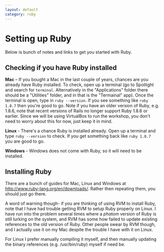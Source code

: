 ```yaml
---
layout: default
category: ruby
---
```


# Setting up Ruby

Below is bunch of notes and links to get you started with Ruby.

## Checking if you have Ruby installed

**Mac** – If you bought a Mac in the last couple of years, chances are you already have Ruby installed. To check, open up a terminal (go to Spotlight and search for `terminal`. Alternatively in the "Applications" folder there should be a "Utilities" folder, and in that is the "Termainal" app). Once the terminal is open, type in `ruby --version`. If you see something like `ruby 1.8.7` then you're good to go.  Note if you have an older version of Ruby, e.g. 1.8.6, note that recent versions of Rails no longer support Ruby 1.8.6 or earlier. Since we will be using VirtualBox to run the workshop, you don't need to worry about this for now, just keep it in mind. 

**Linux** - There's a chance Ruby is installed already. Open up a terminal and type `ruby --version` to check. If you get something back like `ruby 1.8.7` you are good to go.

**Windows** - Windows does not come with Ruby, so it will need to be installed.


## Installing Ruby

There are a bunch of guides for Mac, Linux and Windows at http://www.ruby-lang.org/en/downloads/. Rather then repeating them, you should just go there.

A word of warning though- if you are thinking of using RVM to install Ruby, note that I have had trouble getting RVM to setup Ruby properly on Linux. I have run into the problem several times where a *phatom* version of Ruby is still lurking on the system, and RVM has some how failed to update existing references to the old version of Ruby.  Other people swear by RVM though, and I actually use it on my Mac despite the trouble I have with it on Linux.

For Linux I prefer manually compiling it myself, and then manually updating the binary references (e.g. /usr/bin/ruby) myself if need be.




